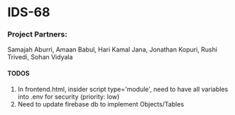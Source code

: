 # IDS-68

### Project Partners:

Samajah Aburri, Amaan Babul, Hari Kamal Jana, Jonathan Kopuri, Rushi Trivedi, Sohan Vidyala

#### TODOS

1. In frontend.html, insider script type='module', need to have all variables into .env for security (priority: low)
2. Need to update firebase db to implement Objects/Tables
